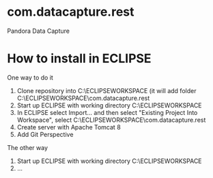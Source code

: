 # com.datacapture.rest
Pandora Data Capture

# How to install in ECLIPSE

One way to do it
1. Clone repository into C:\ECLIPSEWORKSPACE (it will add folder C:\ECLIPSEWORKSPACE\com.datacapture.rest
2. Start up ECLIPSE with working directory C:\ECLIPSEWORKSPACE
3. In ECLIPSE select Import... and then select "Existing Project Into Workspace", select C:\ECLIPSEWORKSPACE\com.datacapture.rest
4. Create server with Apache Tomcat 8
5. Add Git Perspective

The other way
1. Start up ECLIPSE with working directory C:\ECLIPSEWORKSPACE
2. ...


